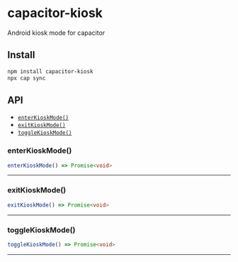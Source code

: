 # capacitor-kiosk

Android kiosk mode for capacitor

## Install

```bash
npm install capacitor-kiosk
npx cap sync
```

## API

<docgen-index>

* [`enterKioskMode()`](#enterkioskmode)
* [`exitKioskMode()`](#exitkioskmode)
* [`toggleKioskMode()`](#togglekioskmode)

</docgen-index>

<docgen-api>
<!--Update the source file JSDoc comments and rerun docgen to update the docs below-->

### enterKioskMode()

```typescript
enterKioskMode() => Promise<void>
```

--------------------


### exitKioskMode()

```typescript
exitKioskMode() => Promise<void>
```

--------------------


### toggleKioskMode()

```typescript
toggleKioskMode() => Promise<void>
```

--------------------

</docgen-api>
